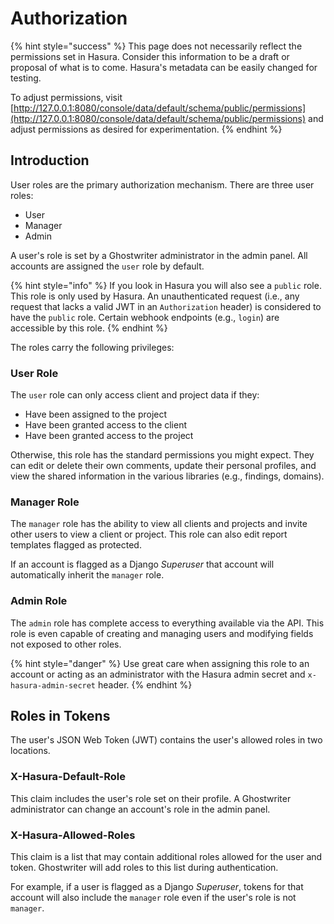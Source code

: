 # Authorization

{% hint style="success" %}
This page does not necessarily reflect the permissions set in Hasura. Consider this information to be a draft or proposal of what is to come. Hasura's metadata can be easily changed for testing.

To adjust permissions, visit [http://127.0.0.1:8080/console/data/default/schema/public/permissions](http://127.0.0.1:8080/console/data/default/schema/public/permissions) and adjust permissions as desired for experimentation.
{% endhint %}

## Introduction

User roles are the primary authorization mechanism. There are three user roles:

* User
* Manager
* Admin

A user's role is set by a Ghostwriter administrator in the admin panel. All accounts are assigned the `user` role by default.

{% hint style="info" %}
If you look in Hasura you will also see a `public` role. This role is only used by Hasura. An unauthenticated request (i.e., any request that lacks a valid JWT in an `Authorization` header) is considered to have the `public` role. Certain webhook endpoints (e.g., `login`) are accessible by this role.
{% endhint %}

The roles carry the following privileges:

### User Role

The `user` role can only access client and project data if they:

* Have been assigned to the project
* Have been granted access to the client
* Have been granted access to the project

Otherwise, this role has the standard permissions you might expect. They can edit or delete their own comments, update their personal profiles, and view the shared information in the various libraries (e.g., findings, domains).

### Manager Role

The `manager` role has the ability to view all clients and projects and invite other users to view a client or project. This role can also edit report templates flagged as protected.

If an account is flagged as a Django _Superuser_ that account will automatically inherit the `manager` role.

### Admin Role

The `admin` role has complete access to everything available via the API. This role is even capable of creating and managing users and modifying fields not exposed to other roles.

{% hint style="danger" %}
Use great care when assigning this role to an account or acting as an administrator with the Hasura admin secret and `x-hasura-admin-secret` header.
{% endhint %}

## Roles in Tokens

The user's JSON Web Token (JWT) contains the user's allowed roles in two locations.

### X-Hasura-Default-Role

This claim includes the user's role set on their profile. A Ghostwriter administrator can change an account's role in the admin panel.

### X-Hasura-Allowed-Roles

This claim is a list that may contain additional roles allowed for the user and token. Ghostwriter will add roles to this list during authentication.

For example, if a user is flagged as a Django _Superuser_, tokens for that account will also include the `manager` role even if the user's role is not `manager`.
